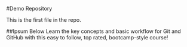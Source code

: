 #Demo Repository

This is the first file in the repo.

##Ipsum Below
Learn the key concepts and basic workflow for Git and GitHub with this easy to follow, top rated, bootcamp-style course!